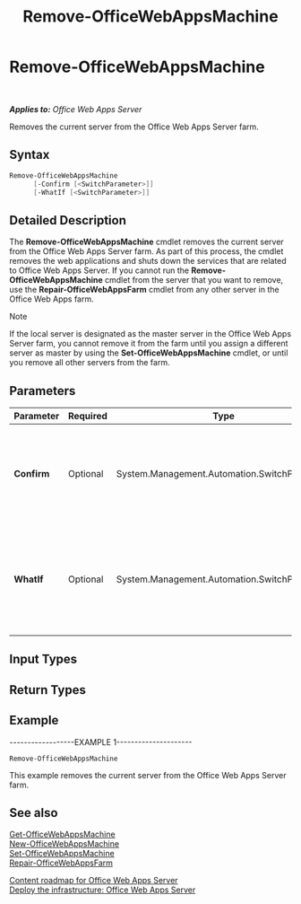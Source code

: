 ﻿---
title: Remove-OfficeWebAppsMachine
TOCTitle: Remove-OfficeWebAppsMachine
ms:assetid: 5ad806f2-67c6-41ed-a708-69db800f492a
ms:mtpsurl: https://technet.microsoft.com/en-us/library/JJ219440(v=office.15)
ms:contentKeyID: 48409063
ms.date: 07/25/2014
mtps_version: v=office.15
---

# Remove-OfficeWebAppsMachine

 

_**Applies to:** Office Web Apps Server_


Removes the current server from the Office Web Apps Server farm.

## Syntax

```PowerShell
Remove-OfficeWebAppsMachine 
      [-Confirm [<SwitchParameter>]] 
      [-WhatIf [<SwitchParameter>]]
```

## Detailed Description

The **Remove-OfficeWebAppsMachine** cmdlet removes the current server from the Office Web Apps Server farm. As part of this process, the cmdlet removes the web applications and shuts down the services that are related to Office Web Apps Server. If you cannot run the **Remove-OfficeWebAppsMachine** cmdlet from the server that you want to remove, use the **Repair-OfficeWebAppsFarm** cmdlet from any other server in the Office Web Apps farm.


> [!NOTE]
> If the local server is designated as the master server in the Office Web Apps Server farm, you cannot remove it from the farm until you assign a different server as master by using the <STRONG>Set-OfficeWebAppsMachine</STRONG> cmdlet, or until you remove all other servers from the farm.



## Parameters


<table>
<colgroup>
<col style="width: 25%" />
<col style="width: 25%" />
<col style="width: 25%" />
<col style="width: 25%" />
</colgroup>
<thead>
<tr class="header">
<th>Parameter</th>
<th>Required</th>
<th>Type</th>
<th>Description</th>
</tr>
</thead>
<tbody>
<tr class="odd">
<td><p><strong>Confirm</strong></p></td>
<td><p>Optional</p></td>
<td><p>System.Management.Automation.SwitchParameter</p></td>
<td><p>Prompts you for confirmation before executing the command. For more information, type the following command: <strong>get-help about_commonparameters</strong></p></td>
</tr>
<tr class="even">
<td><p><strong>WhatIf</strong></p></td>
<td><p>Optional</p></td>
<td><p>System.Management.Automation.SwitchParameter</p></td>
<td><p>Displays a message that describes the effect of the command instead of executing the command. For more information, type the following command: <strong>get-help about_commonparameters</strong></p></td>
</tr>
</tbody>
</table>


## Input Types

## Return Types

## Example

\------------------EXAMPLE 1---------------------

```
Remove-OfficeWebAppsMachine
```

This example removes the current server from the Office Web Apps Server farm.

## See also


[Get-OfficeWebAppsMachine](get-officewebappsmachine.md)  
[New-OfficeWebAppsMachine](new-officewebappsmachine.md)  
[Set-OfficeWebAppsMachine](set-officewebappsmachine.md)  
[Repair-OfficeWebAppsFarm](repair-officewebappsfarm.md)  


[Content roadmap for Office Web Apps Server](content-roadmap-for-office-web-apps-server.md)  
[Deploy the infrastructure: Office Web Apps Server](deploy-the-infrastructure-office-web-apps-server.md)  
  

[](deploy-the-infrastructure-office-web-apps-server.md)

